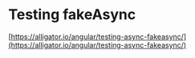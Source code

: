 # Testing fakeAsync

[https://alligator.io/angular/testing-async-fakeasync/](https://alligator.io/angular/testing-async-fakeasync/)

